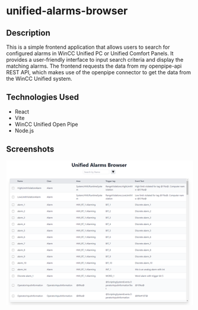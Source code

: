 # unified-alarms-browser

## Description
This is a simple frontend application that allows users to search for configured alarms in WinCC Unified PC or Unified Comfort Panels.
It provides a user-friendly interface to input search criteria and display the matching alarms.
The frontend requests the data from my openpipe-api REST API, which makes use of the openpipe connector to get the data from the WinCC Unified system.

## Technologies Used
- React
- Vite
- WinCC Unified Open Pipe
- Node.js

## Screenshots
![Screenshot](./images/Browser.png)
